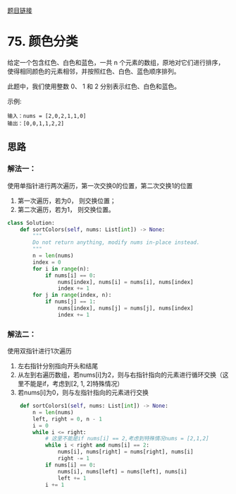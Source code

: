 [题目链接](https://leetcode-cn.com/problems/sort-colors/)
# 75. 颜色分类
给定一个包含红色、白色和蓝色，一共 n 个元素的数组，原地对它们进行排序，使得相同颜色的元素相邻，并按照红色、白色、蓝色顺序排列。

此题中，我们使用整数 0、 1 和 2 分别表示红色、白色和蓝色。


示例:
```
输入：nums = [2,0,2,1,1,0]
输出：[0,0,1,1,2,2]
```

## 思路

### 解法一：
使用单指针进行两次遍历，第一次交换0的位置，第二次交换1的位置
1. 第一次遍历，若为0， 则交换位置；
2. 第二次遍历，若为1， 则交换位置。
```python
class Solution:
    def sortColors(self, nums: List[int]) -> None:
        """
        Do not return anything, modify nums in-place instead.
        """
        n = len(nums)
        index = 0
        for i in range(n):
            if nums[i] == 0:
                nums[index], nums[i] = nums[i], nums[index]
                index += 1
        for j in range(index, n):
            if nums[j] == 1:
                nums[index], nums[j] = nums[j], nums[index]
                index += 1
```

### 解法二：
使用双指针进行1次遍历
1. 左右指针分别指向开头和结尾
2. 从左到右遍历数组，若nums[i]为2，则与右指针指向的元素进行循环交换（这里不能是if，考虑到[2, 1, 2]特殊情况）
3. 若nums[i]为0，则与左指针指向的元素进行交换
```python
    def sortColors1(self, nums: List[int]) -> None:
        n = len(nums)
        left, right = 0, n - 1
        i = 0
        while i <= right:
            # 这里不能是if nums[i] == 2,考虑到特殊情况nums = [2,1,2]
            while i < right and nums[i] == 2:
                nums[i], nums[right] = nums[right], nums[i]
                right -= 1
            if nums[i] == 0:
                nums[i], nums[left] = nums[left], nums[i]
                left += 1
            i += 1

```